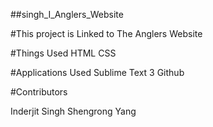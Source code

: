 ##singh_I_Anglers_Website

#This project is Linked to The Anglers Website



#Things Used
HTML
CSS

#Applications Used
Sublime Text 3
Github



#Contributors

Inderjit Singh
Shengrong Yang

